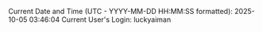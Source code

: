 Current Date and Time (UTC - YYYY-MM-DD HH:MM:SS formatted): 2025-10-05 03:46:04
Current User's Login: luckyaiman
